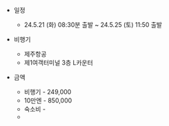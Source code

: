 
- 일정
	- 24.5.21 (화) 08:30분 출발 ~ 24.5.25 (토) 11:50 출발

- 비행기
	- 제주항공
	- 제1여객터미널 3층 L카운터


- 금액
	- 비행기 - 249,000 
	- 10만엔 - 850,000
	- 숙소비 - 
	- 